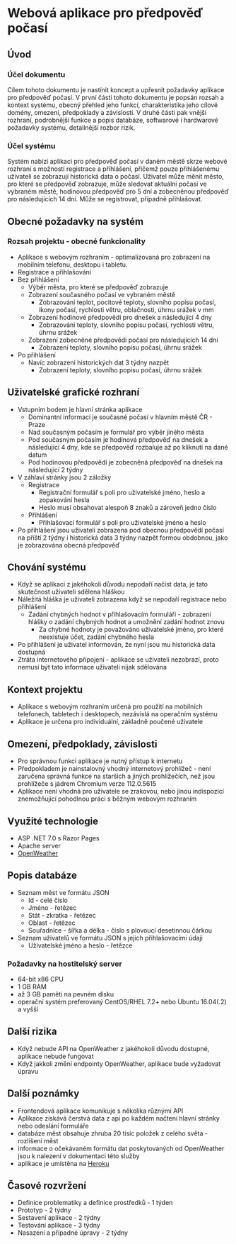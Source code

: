 # Webová aplikace pro předpověď počasí

## Úvod

### Účel dokumentu

Cílem tohoto dokumentu je nastínit koncept a upřesnit požadavky aplikace pro předpověď počasí. V první části tohoto dokumentu je popsán rozsah a kontext systému, obecný přehled jeho funkcí, charakteristika jeho cílové domény, omezení, předpoklady a závislosti. V druhé části pak vnější rozhraní, podrobnější funkce a popis databáze, softwarové i hardwarové požadavky systému, detailnější rozbor rizik.

### Účel systému

Systém nabízí aplikaci pro předpověď počasí v daném městě skrze webové rozhraní s možností registrace a přihlášení, přičemž pouze přihlášenému uživateli se zobrazují historická data o počasí. Uživatel může měnit město, pro které se předpověď zobrazuje, může sledovat aktuální počasí ve vybraném městě, hodinovou předpověď pro 5 dní a zobecněnou předpověď pro následujících 14 dní. Může se registrovat, případně přihlašovat.

## Obecné požadavky na systém

### Rozsah projektu - obecné funkcionality

- Aplikace s webovým rozhraním - optimalizovaná pro zobrazení na mobilním telefonu, desktopu i tabletu.
- Registrace a přihlašování
- Bez přihlášení
  - Výběr města, pro které se předpověď zobrazuje
  - Zobrazení současného počasí ve vybraném městě
    - Zobrazování teplot, pocitové teploty, slovního popisu počasí, ikony počasí, rychlosti větru, oblačnosti, úhrnu srážek v mm
  - Zobrazení hodinové předpovědi pro dnešek a následující 4 dny
    - Zobrazování teploty, slovního popisu počasí, rychlosti větru, úhrnu srážek
  - Zobrazení zobecněné předpovědi počasí pro následujících 14 dní
    - Zobrazení teploty, slovního popisu počasí, úhrnu srážek
- Po přihlášení
  - Navíc zobrazení historických dat 3 týdny nazpět
    - Zobrazení teploty, slovního popisu počasí, úhrnu srážek

## Uživatelské grafické rozhraní

- Vstupním bodem je hlavní stránka aplikace
  - Dominantní informací je současné počasí v hlavním městě ČR - Praze
  - Nad současným počasím je formulář pro výběr jiného města
  - Pod současným počasím je hodinová předpověď na dnešek a následující 4 dny, kde se předpověď rozbaluje až po kliknutí na dané datum
  - Pod hodinovou předpovědí je zobecněná předpověď na dnešek na následující 2 týdny
- V záhlaví stránky jsou 2 záložky
  - Registrace
    - Registrační formulář s poli pro uživatelské jméno, heslo a zopakování hesla
    - Heslo musí obsahovat alespoň 8 znaků a zároveň jedno číslo
  - Přihlášení
    - Přihlašovací formulář s poli pro uživatelské jméno a heslo
- Po přihlášení jsou uživateli zobrazena pod obecnou předpovědí počasí na příští 2 týdny i historická data 3 týdny nazpět formou obdobnou, jako je zobrazována obecná předpověď

## Chování systému

- Když se aplikaci z jakéhokoli důvodu nepodaří načíst data, je tato skutečnost uživateli sdělena hláškou
- Náležitá hláška je uživateli zobrazena když se nepodaří registrace nebo přihlášení
  - Zadání chybných hodnot v přihlašovacím formuláři - zobrazení hlášky o zadání chybných hodnot a umožnění zadání hodnot znovu
    - Za chybné hodnoty je považováno uživatelské jméno, pro které neexistuje účet, zadání chybného hesla
- Po přihlášení je uživatel informován, že nyní jsou mu historická data dostupná
- Ztráta internetového připojení - aplikace se uživateli nezobrazí, proto nemusí být tato informace uživateli nijak sdělována

## Kontext projektu

- Aplikace s webovým rozhraním určená pro použití na mobilních telefonech, tabletech i desktopech, nezávislá na operačním systému
- Aplikace je určena pro individuální, základně poučené uživatele

## Omezení, předpoklady, závislosti

- Pro správnou funkci aplikace je nutný přístup k internetu
- Předpokladem je nainstalovný vhodný internetový prohlížeč - není zaručena správná funkce na starších a jiných prohlížečích, než jsou prohlížeče s jádrem Chromium verze 112.0.5615
- Aplikace není vhodná pro uživatele se zrakovou, nebo jinou indispozicí znemožňující pohodlnou práci s běžným webovým rozhraním

## Využité technologie

- ASP .NET 7.0 s Razor Pages
- Apache server
- [OpenWeather](https://openweathermap.org/)

## Popis databáze

- Seznam měst ve formátu JSON
  - Id - celé číslo
  - Jméno - řetězec
  - Stát - zkratka - řetězec
  - Oblast - řetězec
  - Souřadnice - šířka a délka - číslo s plovoucí desetinnou čárkou
- Seznam uživatelů ve formátu JSON s jejich přihlašovacími údaji
  - Uživatelské jméno a heslo - řetězce

### Požadavky na hostitelský server

- 64-bit x86 CPU
- 1 GB RAM
- až 3 GB paměti na pevném disku
- operační systém preferovaný CentOS/RHEL 7.2+ nebo Ubuntu 16.04(.2) a vyšší

## Další rizika

- Když nebude API na OpenWeather z jakéhokoli důvodu dostupné, aplikace nebude fungovat
- Když jakkoli změní endpointy OpenWeather, aplikace bude vyžadovat úpravu

## Další poznámky

- Frontendová aplikace komunikuje s několika různými API
- Aplikace získává čerstvá data z api po každém načtení hlavní stránky nebo odeslání formuláře
- databáze měst obsahuje zhruba 20 tisíc položek z celého světa - rozlišení měst
- informace o očekávaném formátu dat poskytovaných od OpenWeather jsou k nalezení v dokumentaci této služby
- aplikace je umístěna na [Heroku](https://heroku.com/)

## Časové rozvržení

- Definice problematiky a definice prostředků - 1 týden
- Prototyp - 2 týdny
- Sestavení aplikace - 2 týdny
- Testování aplikace - 3 týdny
- Nasazení a případné úpravy - 2 týdny
